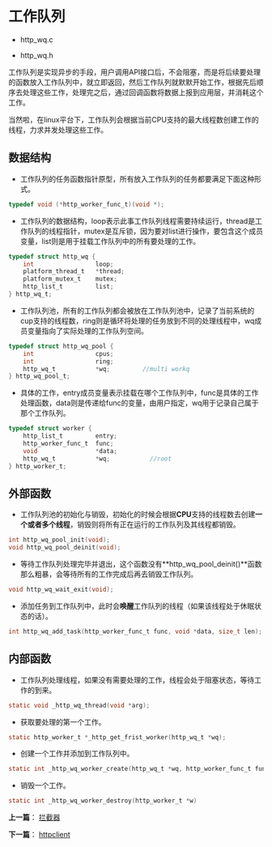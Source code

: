 # 工作队列

- http_wq.c

- http_wq.h

工作队列是实现异步的手段，用户调用API接口后，不会阻塞，而是将后续要处理的函数放入工作队列中，就立即返回，然后工作队列就默默开始工作，根据先后顺序去处理这些工作，处理完之后，通过回调函数将数据上报到应用层，并消耗这个工作。

当然啦，在linux平台下，工作队列会根据当前CPU支持的最大线程数创建工作的线程，力求并发处理这些工作。

## 数据结构

- 工作队列的任务函数指针原型，所有放入工作队列的任务都要满足下面这种形式。

```c
typedef void (*http_worker_func_t)(void *);
```

- 工作队列的数据结构，loop表示此事工作队列线程需要持续运行，thread是工作队列的线程指针，mutex是互斥锁，因为要对list进行操作，要包含这个成员变量，list则是用于挂载工作队列中的所有要处理的工作。

```c
typedef struct http_wq {
    int                 loop;
    platform_thread_t   *thread;
    platform_mutex_t    mutex;
    http_list_t         list;
} http_wq_t;
```

- 工作队列池，所有的工作队列都会被放在工作队列池中，记录了当前系统的cup支持的线程数，ring则是循环将处理的任务放到不同的处理线程中，wq成员变量指向了实际处理的工作队列空间。

```c
typedef struct http_wq_pool {
    int                 cpus;
    int                 ring;
    http_wq_t           *wq;         //multi workq
} http_wq_pool_t;
```

- 具体的工作，entry成员变量表示挂载在哪个工作队列中，func是具体的工作处理函数，data则是传递给func的变量，由用户指定，wq用于记录自己属于那个工作队列。

```c
typedef struct worker {
    http_list_t         entry;
    http_worker_func_t  func;
    void                *data;
    http_wq_t           *wq;           //root
} http_worker_t;
```

## 外部函数

- 工作队列池的初始化与销毁，初始化的时候会根据**CPU**支持的线程数去创建**一个或者多个线程**，销毁则将所有正在运行的工作队列及其线程都销毁。

```c
int http_wq_pool_init(void);
void http_wq_pool_deinit(void);
```

- 等待工作队列处理完毕并退出，这个函数没有**http_wq_pool_deinit()**函数那么粗暴，会等待所有的工作完成后再去销毁工作队列。

```c
void http_wq_wait_exit(void);
```

- 添加任务到工作队列中，此时会**唤醒**工作队列的线程（如果该线程处于休眠状态的话）。

```c
int http_wq_add_task(http_worker_func_t func, void *data, size_t len);
```

## 内部函数

- 工作队列处理线程，如果没有需要处理的工作，线程会处于阻塞状态，等待工作的到来。

```c
static void _http_wq_thread(void *arg);
```

- 获取要处理的第一个工作。

```c
static http_worker_t *_http_get_frist_worker(http_wq_t *wq);
```

- 创建一个工作并添加到工作队列中。

```c
static int _http_wq_worker_create(http_wq_t *wq, http_worker_func_t func, void *data, size_t len);
```

- 销毁一个工作。

```c
static int _http_wq_worker_destroy(http_worker_t *w)
```


**上一篇**： [拦截器](./interceptor.md)

**下一篇**： [httpclient](./client.md)

